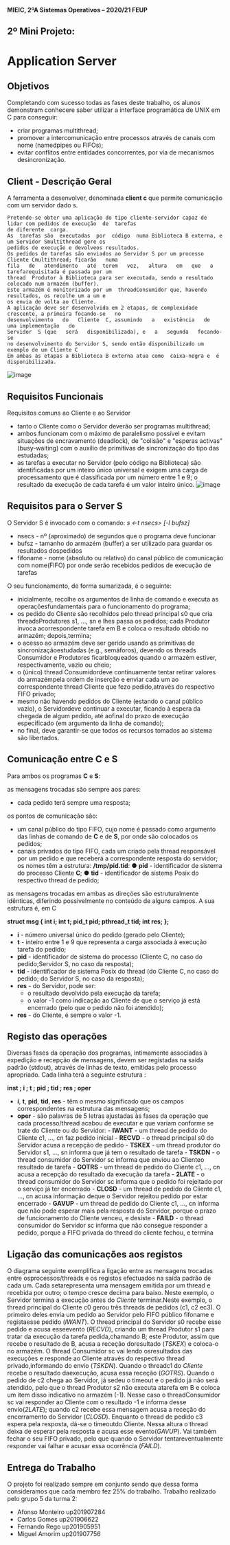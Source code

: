 **MIEIC, 2ºA Sistemas Operativos – 2020/21 FEUP**

## 2º Mini Projeto:

# Application Server

## Objetivos

Completando com sucesso todas as fases deste trabalho, os alunos demonstram conhecere saber utilizar a interface programática de UNIX em C para conseguir:
- criar programas multithread;
- promover a intercomunicação entre processos através de canais com nome (namedpipes ou FIFOs);
- evitar   conflitos   entre   entidades   concorrentes,   por   via   de   mecanismos   desincronização.

## Client - Descrição Geral 

A ferramenta a desenvolver, denominada **client c** que permite comunicação com um servidor dado s.

```
Pretende-se obter uma aplicação do tipo cliente-servidor capaz de lidar com pedidos de execução  de  tarefas
de diferente  carga.
As  tarefas são  executadas  por  código  numa Biblioteca B externa, e um Servidor Smultithread gere os 
pedidos de execução e devolveos resultados.
Os pedidos de tarefas são enviados ao Servidor S por um processo Cliente Cmultithread; ficarão   numa   
fila   de   atendimento   até  terem   vez,   altura   em   que   a   tarefarequisitada é passada por um
thread  Produtor à Biblioteca para ser executada, sendo o resultado colocado num armazém (buffer).
Este armazém é monitorizado por um  threadConsumidor que, havendo resultados, os recolhe um a um e
os envia de volta ao Cliente.
A aplicação deve ser desenvolvida em 2 etapas, de complexidade crescente, a primeira focando-se   no
desenvolvimento   do   Cliente  C, assumindo   a   existência   de   uma implementação   do   
Servidor  S (que   será   disponibilizada), e   a   segunda   focando-se   
no desenvolvimento do Servidor S, sendo então disponibilizado um exemplo de um Cliente C
Em ambas as etapas a Biblioteca B externa atua como  caixa-negra e  é disponibilizada.
```
![image](https://user-images.githubusercontent.com/55672106/116570273-0bec5b00-a902-11eb-89be-11ad5d1f2fc5.png)

## Requisitos Funcionais

Requisitos comuns ao Cliente e ao Servidor
- tanto o Cliente como o Servidor deverão ser programas multithread;
- ambos funcionam com o máximo de paralelismo possível e evitam situações de encravamento (deadlock), de "colisão" e "esperas activas" (busy-waiting) com o auxílio de primitivas de sincronização do tipo das estudadas;
- as tarefas a executar no Servidor (pelo código na Biblioteca) são identificadas por um inteiro único universal e exigem uma carga de processamento que é classificada por um número entre 1 e 9; o resultado da execução de cada tarefa é um valor inteiro único.
![image](https://user-images.githubusercontent.com/55672106/116574042-40ade180-a905-11eb-9267-4f9fff88a215.png)

## Requisitos para o Server S
O Servidor S é invocado com o comando:
*s <-t nsecs> [-l bufsz] <fifoname>*

- nsecs - nº (aproximado) de segundos que o programa deve funcionar
- bufsz - tamanho do armazém (buffer) a ser utilizado para guardar os resultados dospedidos
- fifoname - nome (absoluto ou relativo) do canal público de comunicação com nome(FIFO) por onde serão recebidos pedidos de execução de tarefas

O seu funcionamento, de forma sumarizada, é o seguinte:
- inicialmente, recolhe os argumentos de linha de comando e executa as operaçõesfundamentais para o funcionamento do programa;
- os   pedido   do  Cliente   são  recolhidos   pelo  thread  principal  s0  que   cria  threadsProdutores  s1,   ...,  sn e   lhes   passa   os   pedidos;   cada   Produtor   invoca   acorrespondente   tarefa   em  B  e   coloca   o   resultado   obtido   no   armazém;   depois,termina;
- o   acesso   ao   armazém   deve   ser   gerido   usando   as   primitivas   de   sincronizaçãoestudadas (e.g., semáforos), devendo os threads  Consumidor e Produtores ficarbloqueados quando o armazém estiver, respectivamente, vazio ou cheio;
- o (único) thread Consumidordeve continuamente tentar retirar valores do armazémpela ordem de inserção e enviar cada um  ao correspondente thread Cliente que fezo pedido,através do respectivo FIFO privado;
- mesmo não havendo pedidos do Cliente (estando o canal público vazio), o Servidordeve continuar a executar, ficando à espera da chegada de algum pedido, até aofinal do prazo de execução especificado (em argumento da linha de comando);
- no final, deve garantir-se que todos os recursos tomados ao sistema são libertados.

## Comunicação entre C e S
Para ambos os programas **C** e **S**:

as mensagens trocadas são sempre aos pares:
- cada pedido terá sempre uma resposta;

os pontos de comunicação são:
- um canal público do tipo FIFO, cujo nome é passado como argumento das linhas de comando de **C** e de **S**, por onde são colocados os pedidos;
- canais privados do tipo FIFO, cada um criado pela  thread responsável por um pedido e que receberá a correspondente resposta do servidor; os nomes têm a estrutura: **/tmp/pid.tid**:
      ● **pid** - identificador de sistema do processo Cliente **C**;
      ● **tid** - identificador de sistema Posix do respectivo thread de pedido;
      
as   mensagens   trocadas   em   ambas   as   direções   são   estruturalmente   idênticas, diferindo possivelmente no conteúdo de alguns campos. A sua estrutura é, em C
        
**struct msg { int i; int t; pid_t pid; pthread_t tid; int res; };**

- **i** - número universal único do pedido (gerado pelo Cliente);
- **t** - inteiro entre 1 e 9 que representa a carga associada à execução  tarefa do pedido;
- **pid** - identificador de sistema do processo (Cliente  C, no caso do pedido;Servidor S, no caso da resposta);
- **tid** - identificador de sistema Posix do thread (do Cliente C, no caso do pedido; do Servidor S, no caso da resposta);
- **res** - do Servidor, pode ser:
    - o resultado devolvido pela execução da tarefa;
    - o   valor   -1   como   indicação   ao   Cliente   de   que   o   serviço   já   está encerrado (pelo que o pedido não foi atendido);
- **res** - do Cliente, é sempre o valor -1.
  
## Registo das operações

Diversas   fases   da   operação   dos   programas,   intimamente   associadas   à  expedição   e recepção de mensagens,
devem ser registadas na saída padrão (stdout), através de linhas de texto, emitidas pelo processo apropriado. 
Cada linha terá a seguinte estrutura :

**inst ; i ; t ; pid ; tid ; res ; oper**
  
  - **i**, **t**, **pid**, **tid**, **res** - têm o mesmo significado que os campos correspondentes na estrutura das mensagens;
  - **oper** - são palavras de 5 letras ajustadas às fases da operação que cada processo/thread  acabou   de   executar   e   que   variam   conforme   se   trate  do Cliente ou do Servidor:
        - **IWANT** - um thread de pedido do Cliente c1, ..., cn faz pedido inicial
        - **RECVD** - o thread principal s0 do Servidor acusa a recepção de pedido
        - **TSKEX** - um thread produtor do Servidor s1, ..., sn informa que já tem o resultado de tarefa
        - **TSKDN** - o thread consumidor do Servidor sc informa que enviou ao Clienteo resultado de tarefa
        - **GOTRS** - um thread de pedido do Cliente c1, ..., cn acusa a recepção do resultado da execução da tarefa
        - **2LATE**  - o  thread  consumidor do Servidor  sc  informa que o pedido foi rejeitado por o serviço já ter encerrado
        - **CLOSD** - um thread de pedido do Cliente c1, ..., cn acusa informação deque o Servidor rejeitou pedido por estar encerrado
        - **GAVUP** - um thread de pedido do Cliente c1, ..., cn informa que não pode esperar mais pela resposta do Servidor, porque o prazo de funcionamento do Cliente venceu, e desiste
        - **FAILD**  - o  thread consumidor do Servidor  sc  informa que não consegue responder a pedido, porque a FIFO privada do thread do cliente fechou, e termina

## Ligação das comunicações aos registos

O   diagrama   seguinte   exemplifica   a   ligação   entre   as   mensagens   trocadas   entre   osprocessos/threads  e  os registos  efectuados  na  saída padrão   de cada   um.  Cada  setarepresenta uma mensagem emitida por um thread e recebida por outro; o tempo cresce decima para baixo. Neste exemplo, o Servidor termina a execução antes do *Cliente* terminar.Neste exemplo, o thread principal do Cliente c0 gerou três threads de pedidos (c1, c2 ec3). O primeiro deles envia um pedido ao Servidor pelo FIFO público fifoname e registaesse pedido (*IWANT*). O thread principal do Servidor s0 recebe esse pedido e acusa esseevento (*RECVD*), criando um thread Produtor s1 para tratar da execução da tarefa pedida,chamando  B; este Produtor, assim que recebe o resultado de  B, acusa a receção doresultado   (*TSKEX*)   e   coloca-o   no   armazém.   O  thread  Consumidor  sc  vai   lendo   osresultados das execuções e responde ao Cliente através do respectivo  thread  privado,informando   do envio (*TSKDN*). Quando o  threadc1  do *Cliente* recebe o resultado daexecução, acusa essa receção (*GOTRS*). Quando o pedido de c2 chega ao Servidor, já sedeu o timeout e o pedido já não será atendido, pelo que o thread Produtor s2 não executa atarefa em  B  e coloca um item disso indicativo no armazém (-1). Nesse caso o  threadConsumidor  sc  vai   responder   ao   Cliente   com   o   resultado   -1   e   informa   desse   envio(*2LATE*);   quando  c2  recebe   essa   mensagem   acusa   a   receção   do   encerramento   do Servidor (*CLOSD*). Enquanto o thread de pedido c3 espera pela resposta, dá-se o timeoutdo Cliente. Nessa altura o  thread  deixa de esperar pela resposta e acusa esse evento(*GAVUP*). Vai também fechar o seu FIFO privado, pelo que quando o Servidor tentareventualmente responder vai falhar e acusar essa ocorrência (*FAILD*).
      

## Entrega do Trabalho

O projeto foi realizado sempre em conjunto sendo que dessa forma consideramos que cada membro fez 25% do trabalho.
Trabalho realizado pelo grupo 5 da turma 2:
- Afonso Monteiro up201907284
- Carlos Gomes up201906622
- Fernando Rego up201905951
- Miguel Amorim up201907756


